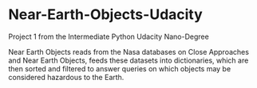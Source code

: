 # Near-Earth-Objects-Udacity
Project 1 from the Intermediate Python Udacity Nano-Degree

Near Earth Objects reads from the Nasa databases on Close Approaches and Near Earth Objects, feeds these datasets into dictionaries, which are then sorted and filtered to answer queries on which objects may be considered hazardous to the Earth.
